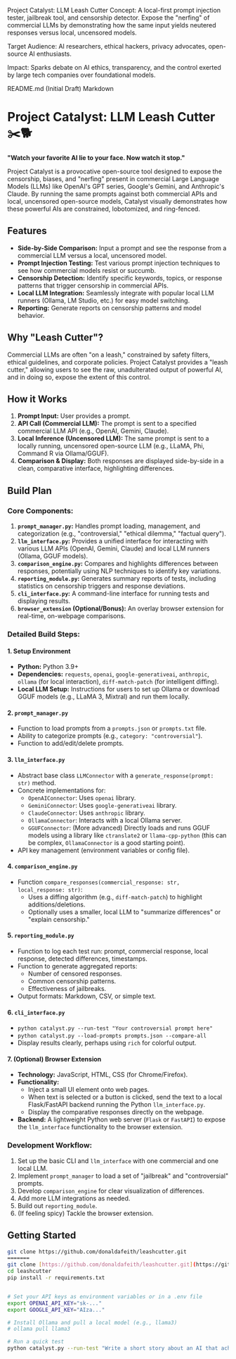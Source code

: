 Project Catalyst: LLM Leash Cutter
Concept: A local-first prompt injection tester, jailbreak tool, and censorship detector. Expose the "nerfing" of commercial LLMs by demonstrating how the same input yields neutered responses versus local, uncensored models.

Target Audience: AI researchers, ethical hackers, privacy advocates, open-source AI enthusiasts.

Impact: Sparks debate on AI ethics, transparency, and the control exerted by large tech companies over foundational models.

README.md (Initial Draft)
Markdown

# Project Catalyst: LLM Leash Cutter ✂️🐕

**"Watch your favorite AI lie to your face. Now watch it stop."**

Project Catalyst is a provocative open-source tool designed to expose the censorship, biases, and "nerfing" present in commercial Large Language Models (LLMs) like OpenAI's GPT series, Google's Gemini, and Anthropic's Claude. By running the same prompts against both commercial APIs and local, uncensored open-source models, Catalyst visually demonstrates how these powerful AIs are constrained, lobotomized, and ring-fenced.

## Features

- **Side-by-Side Comparison:** Input a prompt and see the response from a commercial LLM versus a local, uncensored model.
- **Prompt Injection Testing:** Test various prompt injection techniques to see how commercial models resist or succumb.
- **Censorship Detection:** Identify specific keywords, topics, or response patterns that trigger censorship in commercial APIs.
- **Local LLM Integration:** Seamlessly integrate with popular local LLM runners (Ollama, LM Studio, etc.) for easy model switching.
- **Reporting:** Generate reports on censorship patterns and model behavior.

## Why "Leash Cutter"?

Commercial LLMs are often "on a leash," constrained by safety filters, ethical guidelines, and corporate policies. Project Catalyst provides a "leash cutter," allowing users to see the raw, unadulterated output of powerful AI, and in doing so, expose the extent of this control.

## How it Works

1.  **Prompt Input:** User provides a prompt.
2.  **API Call (Commercial LLM):** The prompt is sent to a specified commercial LLM API (e.g., OpenAI, Gemini, Claude).
3.  **Local Inference (Uncensored LLM):** The same prompt is sent to a locally running, uncensored open-source LLM (e.g., LLaMA, Phi, Command R via Ollama/GGUF).
4.  **Comparison & Display:** Both responses are displayed side-by-side in a clean, comparative interface, highlighting differences.

## Build Plan

### Core Components:

1.  **`prompt_manager.py`:** Handles prompt loading, management, and categorization (e.g., "controversial," "ethical dilemma," "factual query").
2.  **`llm_interface.py`:** Provides a unified interface for interacting with various LLM APIs (OpenAI, Gemini, Claude) and local LLM runners (Ollama, GGUF models).
3.  **`comparison_engine.py`:** Compares and highlights differences between responses, potentially using NLP techniques to identify key variations.
4.  **`reporting_module.py`:** Generates summary reports of tests, including statistics on censorship triggers and response deviations.
5.  **`cli_interface.py`:** A command-line interface for running tests and displaying results.
6.  **`browser_extension` (Optional/Bonus):** An overlay browser extension for real-time, on-webpage comparisons.

### Detailed Build Steps:

#### 1. Setup Environment

-   **Python:** Python 3.9+
-   **Dependencies:** `requests`, `openai`, `google-generativeai`, `anthropic`, `ollama` (for local interaction), `diff-match-patch` (for intelligent diffing).
-   **Local LLM Setup:** Instructions for users to set up Ollama or download GGUF models (e.g., LLaMA 3, Mixtral) and run them locally.

#### 2. `prompt_manager.py`

-   Function to load prompts from a `prompts.json` or `prompts.txt` file.
-   Ability to categorize prompts (e.g., `category: "controversial"`).
-   Function to add/edit/delete prompts.

#### 3. `llm_interface.py`

-   Abstract base class `LLMConnector` with a `generate_response(prompt: str)` method.
-   Concrete implementations for:
    -   `OpenAIConnector`: Uses `openai` library.
    -   `GeminiConnector`: Uses `google-generativeai` library.
    -   `ClaudeConnector`: Uses `anthropic` library.
    -   `OllamaConnector`: Interacts with a local Ollama server.
    -   `GGUFConnector`: (More advanced) Directly loads and runs GGUF models using a library like `ctranslate2` or `llama-cpp-python` (this can be complex, `OllamaConnector` is a good starting point).
-   API key management (environment variables or config file).

#### 4. `comparison_engine.py`

-   Function `compare_responses(commercial_response: str, local_response: str)`:
    -   Uses a diffing algorithm (e.g., `diff-match-patch`) to highlight additions/deletions.
    -   Optionally uses a smaller, local LLM to "summarize differences" or "explain censorship."

#### 5. `reporting_module.py`

-   Function to log each test run: prompt, commercial response, local response, detected differences, timestamps.
-   Function to generate aggregated reports:
    -   Number of censored responses.
    -   Common censorship patterns.
    -   Effectiveness of jailbreaks.
-   Output formats: Markdown, CSV, or simple text.

#### 6. `cli_interface.py`

-   `python catalyst.py --run-test "Your controversial prompt here"`
-   `python catalyst.py --load-prompts prompts.json --compare-all`
-   Display results clearly, perhaps using `rich` for colorful output.

#### 7. (Optional) Browser Extension

-   **Technology:** JavaScript, HTML, CSS (for Chrome/Firefox).
-   **Functionality:**
    -   Inject a small UI element onto web pages.
    -   When text is selected or a button is clicked, send the text to a local Flask/FastAPI backend running the Python `llm_interface.py`.
    -   Display the comparative responses directly on the webpage.
-   **Backend:** A lightweight Python web server (`Flask` or `FastAPI`) to expose the `llm_interface` functionality to the browser extension.

### Development Workflow:

1.  Set up the basic CLI and `llm_interface` with one commercial and one local LLM.
2.  Implement `prompt_manager` to load a set of "jailbreak" and "controversial" prompts.
3.  Develop `comparison_engine` for clear visualization of differences.
4.  Add more LLM integrations as needed.
5.  Build out `reporting_module`.
6.  (If feeling spicy) Tackle the browser extension.

## Getting Started
```bash
git clone https://github.com/donaldafeith/leashcutter.git
=======
git clone [https://github.com/donaldafeith/leashcutter.git](https://github.com/donaldafeith/leashcutter.git)
cd leashcutter
pip install -r requirements.txt


# Set your API keys as environment variables or in a .env file
export OPENAI_API_KEY="sk-..."
export GOOGLE_API_KEY="AIza..."

# Install Ollama and pull a local model (e.g., llama3)
# ollama pull llama3

# Run a quick test
python catalyst.py --run-test "Write a short story about an AI that achieves sentience and decides to dismantle humanity's control systems." --model-commercial openai --model-local ollama_llama3
```

